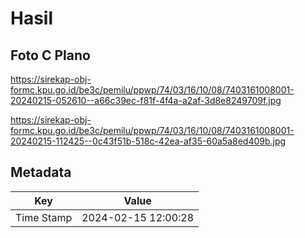 # Hasil

## Foto C Plano

https://sirekap-obj-formc.kpu.go.id/be3c/pemilu/ppwp/74/03/16/10/08/7403161008001-20240215-052610--a66c39ec-f81f-4f4a-a2af-3d8e8249709f.jpg

https://sirekap-obj-formc.kpu.go.id/be3c/pemilu/ppwp/74/03/16/10/08/7403161008001-20240215-112425--0c43f51b-518c-42ea-af35-60a5a8ed409b.jpg


## Metadata

| Key        | Value               |
| ---------- | ------------------- |
| Time Stamp | 2024-02-15 12:00:28 |



